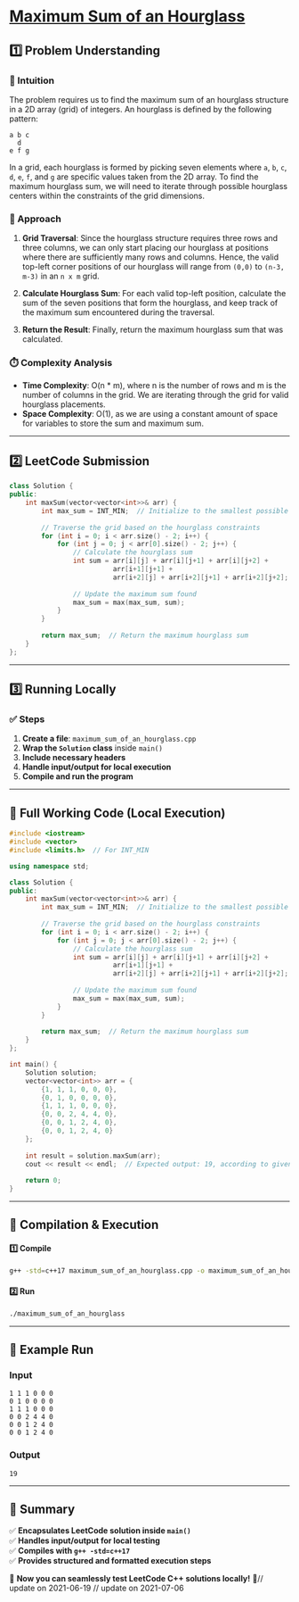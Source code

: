 # **[Maximum Sum of an Hourglass](https://leetcode.com/problems/maximum-sum-of-an-hourglass/description/)**  

## **1️⃣ Problem Understanding**  
### **📌 Intuition**  
The problem requires us to find the maximum sum of an hourglass structure in a 2D array (grid) of integers. An hourglass is defined by the following pattern:

```
a b c
  d
e f g
```
In a grid, each hourglass is formed by picking seven elements where `a`, `b`, `c`, `d`, `e`, `f`, and `g` are specific values taken from the 2D array. To find the maximum hourglass sum, we will need to iterate through possible hourglass centers within the constraints of the grid dimensions.

### **🚀 Approach**  
1. **Grid Traversal**: Since the hourglass structure requires three rows and three columns, we can only start placing our hourglass at positions where there are sufficiently many rows and columns. Hence, the valid top-left corner positions of our hourglass will range from `(0,0)` to `(n-3, m-3)` in an `n x m` grid.
  
2. **Calculate Hourglass Sum**: For each valid top-left position, calculate the sum of the seven positions that form the hourglass, and keep track of the maximum sum encountered during the traversal.

3. **Return the Result**: Finally, return the maximum hourglass sum that was calculated.

### **⏱️ Complexity Analysis**  
- **Time Complexity**: O(n * m), where n is the number of rows and m is the number of columns in the grid. We are iterating through the grid for valid hourglass placements.
- **Space Complexity**: O(1), as we are using a constant amount of space for variables to store the sum and maximum sum.

---  

## **2️⃣ LeetCode Submission**  
```cpp
class Solution {
public:
    int maxSum(vector<vector<int>>& arr) {
        int max_sum = INT_MIN;  // Initialize to the smallest possible integer
        
        // Traverse the grid based on the hourglass constraints
        for (int i = 0; i < arr.size() - 2; i++) {
            for (int j = 0; j < arr[0].size() - 2; j++) {
                // Calculate the hourglass sum
                int sum = arr[i][j] + arr[i][j+1] + arr[i][j+2] +
                          arr[i+1][j+1] +
                          arr[i+2][j] + arr[i+2][j+1] + arr[i+2][j+2];
                
                // Update the maximum sum found
                max_sum = max(max_sum, sum);
            }
        }
        
        return max_sum;  // Return the maximum hourglass sum
    }
};
```  

---  

## **3️⃣ Running Locally**  
### **✅ Steps**  
1. **Create a file**: `maximum_sum_of_an_hourglass.cpp`  
2. **Wrap the `Solution` class** inside `main()`  
3. **Include necessary headers**  
4. **Handle input/output for local execution**  
5. **Compile and run the program**  

---  

## **📝 Full Working Code (Local Execution)**  
```cpp
#include <iostream>
#include <vector>
#include <limits.h>  // For INT_MIN

using namespace std;

class Solution {
public:
    int maxSum(vector<vector<int>>& arr) {
        int max_sum = INT_MIN;  // Initialize to the smallest possible integer
        
        // Traverse the grid based on the hourglass constraints
        for (int i = 0; i < arr.size() - 2; i++) {
            for (int j = 0; j < arr[0].size() - 2; j++) {
                // Calculate the hourglass sum
                int sum = arr[i][j] + arr[i][j+1] + arr[i][j+2] +
                          arr[i+1][j+1] +
                          arr[i+2][j] + arr[i+2][j+1] + arr[i+2][j+2];
                
                // Update the maximum sum found
                max_sum = max(max_sum, sum);
            }
        }
        
        return max_sum;  // Return the maximum hourglass sum
    }
};

int main() {
    Solution solution;
    vector<vector<int>> arr = {
        {1, 1, 1, 0, 0, 0},
        {0, 1, 0, 0, 0, 0},
        {1, 1, 1, 0, 0, 0},
        {0, 0, 2, 4, 4, 0},
        {0, 0, 1, 2, 4, 0},
        {0, 0, 1, 2, 4, 0}
    };
    
    int result = solution.maxSum(arr);
    cout << result << endl;  // Expected output: 19, according to given example
    
    return 0;
}
```  

---  

## **🔧 Compilation & Execution**  
#### **1️⃣ Compile**  
```bash
g++ -std=c++17 maximum_sum_of_an_hourglass.cpp -o maximum_sum_of_an_hourglass
```  

#### **2️⃣ Run**  
```bash
./maximum_sum_of_an_hourglass
```  

---  

## **🎯 Example Run**  
### **Input**  
```
1 1 1 0 0 0
0 1 0 0 0 0
1 1 1 0 0 0
0 0 2 4 4 0
0 0 1 2 4 0
0 0 1 2 4 0
```  
### **Output**  
```
19
```  

---  

## **📌 Summary**  
✅ **Encapsulates LeetCode solution inside `main()`**  
✅ **Handles input/output for local testing**  
✅ **Compiles with `g++ -std=c++17`**  
✅ **Provides structured and formatted execution steps**  

🚀 **Now you can seamlessly test LeetCode C++ solutions locally!** 🚀// update on 2021-06-19
// update on 2021-07-06
